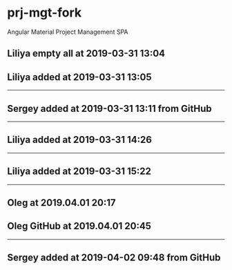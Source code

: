 # prj-mgt-fork
Angular Material Project Management SPA

## Liliya empty all at 2019-03-31 13:04
## Liliya added at 2019-03-31 13:05
---
## Sergey added at 2019-03-31 13:11 from GitHub
---
## Liliya added at 2019-03-31 14:26
---
## Liliya added at 2019-03-31 15:22
---
## Oleg at 2019.04.01 20:17
## Oleg GitHub at 2019.04.01 20:45
---
## Sergey added at 2019-04-02 09:48 from GitHub
